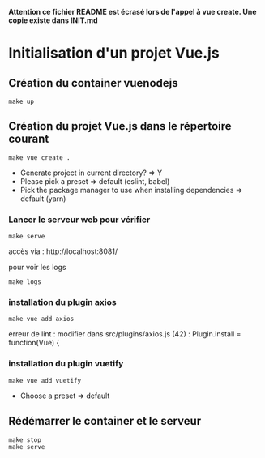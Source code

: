 **Attention ce fichier README est écrasé lors de l'appel à vue create. Une copie existe dans INIT.md**

# Initialisation d'un projet Vue.js

## Création du container vuenodejs
```
make up
```

## Création du projet Vue.js dans le répertoire courant
```
make vue create .
```

 - Generate project in current directory?  => Y
 - Please pick a preset  => default (eslint, babel)
 - Pick the package manager to use when installing dependencies => default (yarn)

### Lancer le serveur web pour vérifier

```
make serve
```
accès via : http://localhost:8081/

pour voir les logs
```
make logs
```

### installation du plugin axios
```
make vue add axios
```

erreur de lint : modifier dans src/plugins/axios.js (42) :
 Plugin.install = function(Vue) {

### installation du plugin vuetify
```
make vue add vuetify
```

 - Choose a preset => default

## Rédémarrer le container et le serveur
```
make stop
make serve
```


